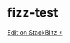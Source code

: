 # fizz-test

[Edit on StackBlitz ⚡️](https://stackblitz.com/edit/sveltejs-kit-template-default-byvrau)